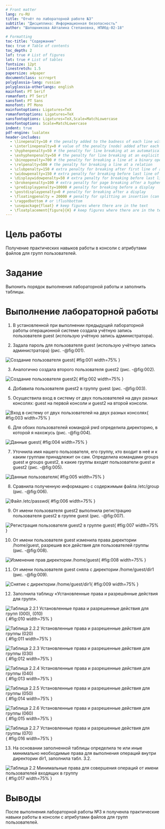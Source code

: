 ```yaml
---
# Front matter
lang: ru-RU
title: "Отчёт по лабораторной работе №3"
subtitle: "Дисциплина: Информационная безопасность"
author: "Шапошникова Айталина Степановна, НПИбд-02-18"

# Formatting
toc-title: "Содержание"
toc: true # Table of contents
toc_depth: 2
lof: true # List of figures
lot: true # List of tables
fontsize: 12pt
linestretch: 1.5
papersize: a4paper
documentclass: scrreprt
polyglossia-lang: russian
polyglossia-otherlangs: english
mainfont: PT Serif
romanfont: PT Serif
sansfont: PT Sans
monofont: PT Mono
mainfontoptions: Ligatures=TeX
romanfontoptions: Ligatures=TeX
sansfontoptions: Ligatures=TeX,Scale=MatchLowercase
monofontoptions: Scale=MatchLowercase
indent: true
pdf-engine: lualatex
header-includes:
  - \linepenalty=10 # the penalty added to the badness of each line within a paragraph (no associated penalty node) Increasing the value makes tex try to have fewer lines in the paragraph.
  - \interlinepenalty=0 # value of the penalty (node) added after each line of a paragraph.
  - \hyphenpenalty=50 # the penalty for line breaking at an automatically inserted hyphen
  - \exhyphenpenalty=50 # the penalty for line breaking at an explicit hyphen
  - \binoppenalty=700 # the penalty for breaking a line at a binary operator
  - \relpenalty=500 # the penalty for breaking a line at a relation
  - \clubpenalty=150 # extra penalty for breaking after first line of a paragraph
  - \widowpenalty=150 # extra penalty for breaking before last line of a paragraph
  - \displaywidowpenalty=50 # extra penalty for breaking before last line before a display math
  - \brokenpenalty=100 # extra penalty for page breaking after a hyphenated line
  - \predisplaypenalty=10000 # penalty for breaking before a display
  - \postdisplaypenalty=0 # penalty for breaking after a display
  - \floatingpenalty = 20000 # penalty for splitting an insertion (can only be split footnote in standard LaTeX)
  - \raggedbottom # or \flushbottom
  - \usepackage{float} # keep figures where there are in the text
  - \floatplacement{figure}{H} # keep figures where there are in the text
---
```


# Цель работы

Получение практических навыков работы в консоли с атрибутами файлов для групп пользователей.

# Задание

Выпонить порядок выполнения лабораторной работы и заполнить таблицы.

# Выполнение лабораторной работы

1. В установленной при выполнении предыдущей лабораторной работы операционной системе создала учётную запись пользователя guest (использую учётную запись администратора).

2. Задала пароль для пользователя guest (использую учётную запись администратора) (рис. -@fig:001).

![Создание пользователя guest](image/1.png){ #fig:001 width=75% }

3. Аналогично создала второго пользователя guest2 (рис. -@fig:002). 

![Создание пользователя guest2](image/2.png){ #fig:002 width=75% }

4. Добавила пользователя guest2 в группу guest (рис. -@fig:003). 

5. Осуществила вход в систему от двух пользователей на двух разных консолях: guest на первой консоли и guest2 на второй консоли.

![Вход в систему от двух пользователей на двух разных консолях](image/3.png){ #fig:003 width=75% }

6. Для обоих пользователей командой pwd определила директорию, в которой я нахожусь (рис. -@fig:004).

![Данные guest](image/4.png){ #fig:004 width=75% }

7. Уточнила имя нашего пользователя, его группу, кто входит в неё и к каким группам принадлежит он сам. Определила командами groups guest и groups guest2, в какие группы входят пользователи guest и guest2 (рис. -@fig:005).

![Данные пользователя](image/5.png){ #fig:005 width=75% }

8. Сравнила полученную информацию с содержимым файла /etc/group (рис. -@fig:006).

![Файл /etc/passwd](image/6.png){ #fig:006 width=75% }

9. От имени пользователя guest2 выполнила регистрацию пользователя guest2 в группе guest (рис. -@fig:007).

![Регистрация пользователя guest2 в группе guest](image/7.png){ #fig:007 width=75% }

10. От имени пользователя guest изменила права директории /home/guest, разрешив все действия для пользователей группы (рис. -@fig:008).

![Изменение прав директории /home/guest](image/8.png){ #fig:008 width=75% }

11. От имени пользователя guest сняла с директории /home/guest/dir1 (рис. -@fig:009).

![Снятие с директории /home/guest/dir1](image/9.png){ #fig:009 width=75% }

12. Заполнила таблицу «Установленные права и разрешённые действия для групп».

![Таблица 2.2.1 Установленные права и разрешенные действия для групп (000), (010)](image/10.png){ #fig:010 width=75% }

![Таблица 2.2.2 Установленные права и разрешенные действия для группы (020)](image/11.png){ #fig:011 width=75% }

![Таблица 2.2.3 Установленные права и разрешенные действия для группы (030)](image/12.png){ #fig:012 width=75% }

![Таблица 2.2.4 Установленные права и разрешенные действия для группы (040)](image/13.png){ #fig:013 width=75% }

![Таблица 2.2.5 Установленные права и разрешенные действия для группы (050)](image/14.png){ #fig:014 width=75% }

![Таблица 2.2.6 Установленные права и разрешенные действия для группы (060)](image/15.png){ #fig:015 width=75% }

![Таблица 2.2.7 Установленные права и разрешенные действия для группы (070)](image/16.png){ #fig:016 width=75% }

13. На основании заполненной таблицы определила те или иные минимально необходимые права для выполнения операций внутри директории dir1, заполнила табл. 3.2.

![Таблица 2.2 Минимальные права для совершения операций от имени пользователей входящих в группу](image/17.png){ #fig:017 width=75% }

# Выводы
После выполнения лабораторной работы №3 я полученла практические навыки работы в консоли с атрибутами файлов для групп пользователей.

